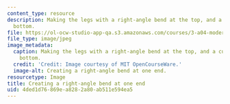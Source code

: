 ```yaml
---
content_type: resource
description: Making the legs with a right-angle bend at the top, and a curve at the
  bottom.
file: https://ol-ocw-studio-app-qa.s3.amazonaws.com/courses/3-a04-modern-blacksmithing-and-physical-metallurgy-fall-2008/4ded1d76869ea8282a80ab511e594ea5_086.jpg
file_type: image/jpeg
image_metadata:
  caption: Making the legs with a right-angle bend at the top, and a curve at the
    bottom.
  credit: 'Credit: Image courtesy of MIT OpenCourseWare.'
  image-alt: Creating a right-angle bend at one end.
resourcetype: Image
title: Creating a right-angle bend at one end
uid: 4ded1d76-869e-a828-2a80-ab511e594ea5
---
```

